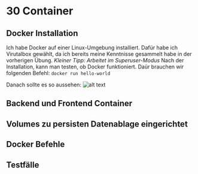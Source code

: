 # 30 Container

## Docker Installation
Ich habe Docker auf einer Linux-Umgebung installiert. Dafür habe ich Virutalbox gewählt, da ich bereits meine Kenntnisse gesammelt habe in der vorherigen Übung. 
*Kleiner Tipp: Arbeitet im Superuser-Modus*
Nach der Installation, kann man testen, ob Docker funktioniert. Daür brauchen wir folgenden Befehl:
                    `docker run hello-world`

Danach sollte es so aussehen:
![alt text](https://github.com/tbzsaii/M300-Services/blob/master/00-Images/ "Virtualbox Version")


## Backend und Frontend Container

## Volumes zu persisten Datenablage eingerichtet

## Docker Befehle

## Testfälle


